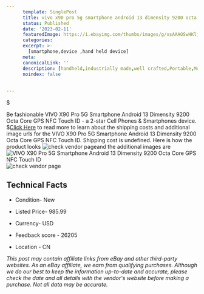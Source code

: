 ```yaml
---
      template: SinglePost
      title: vivo x90 pro 5g smartphone android 13 dimensity 9200 octa core gps nfc touch id
      status: Published
      date: '2023-02-11'
      featuredImage: https://i.ebayimg.com/thumbs/images/g/xsAAAOSwHKljgX~1/s-l225.jpg
      categories: 
      excerpt: >-
        [smartphone,device ,hand held device]
      meta:
      canonicalLink: ''
      description: [handheld,industrially made,well crafted,Portable,Mobile,Compact,Convenient,Lightweight,Maneuverable,Man-portable,Miniature,Carriable,Hand-held,Light,Holdable,Transportable,Mobile device,Pocket-sized,On-the-go,Wireless,Cordless,Compact size,Convenient size, smartphone,device ,hand held device]
      noindex: false
      
        
---
```

$

Be fashionable VIVO X90 Pro 5G Smartphone Android 13 Dimensity 9200 Octa Core GPS NFC Touch ID - a 2-star Cell Phones & Smartphones device.
$[Click Here](https://www.ebay.com/itm/175505453958?hash=item28dcf0b386%3Ag%3AxsAAAOSwHKljgX%7E1&mkevt=1&mkcid=1&mkrid=711-53200-19255-0&campid=%253CePNCampaignId%253E&customid=%253CreferenceId%253E&toolid=10049) to read more to learn about the shipping costs and additional image urls for the VIVO X90 Pro 5G Smartphone Android 13 Dimensity 9200 Octa Core GPS NFC Touch ID. Shipping cost is undefined. Here is how the product looks ![check vendor page](https://i.ebayimg.com/thumbs/images/g/xsAAAOSwHKljgX~1/s-l225.jpg)and the additional images are![VIVO X90 Pro 5G Smartphone Android 13 Dimensity 9200 Octa Core GPS NFC Touch ID](https://i.ebayimg.com/images/g/xsAAAOSwHKljgX~1/s-l960.jpg)![check vendor page](https://origin-galleryplus.ebayimg.com/ws/web/175505453958_2_0_1/225x225.jpg,https://origin-galleryplus.ebayimg.com/ws/web/175505453958_3_0_1/225x225.jpg,https://origin-galleryplus.ebayimg.com/ws/web/175505453958_4_0_1/225x225.jpg,https://origin-galleryplus.ebayimg.com/ws/web/175505453958_5_0_1/225x225.jpg,https://origin-galleryplus.ebayimg.com/ws/web/175505453958_6_0_1/225x225.jpg,https://origin-galleryplus.ebayimg.com/ws/web/175505453958_7_0_1/225x225.jpg)



 ## Technical Facts 



     
      

 - Condition- New 


      

 - Listed Price- 985.99 


      

 - Currency- USD 


      

 - Feedback score - 26205 


      

 - Location - CN 


      
      

 *_This post may contain affiliate links from eBay and other third-party websites. As an eBay affiliate, we earn from qualifying purchases. Although we do our best to keep the information up-to-date and accurate, please check the date and all details with the vendor's website before making a purchase. Not all data may be accurate._*






